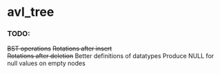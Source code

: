 # avl_tree

### TODO:
~~BST operations~~
~~Rotations after insert~~  
~~Rotations after deletion~~
Better definitions of datatypes
Produce NULL for null values on empty nodes